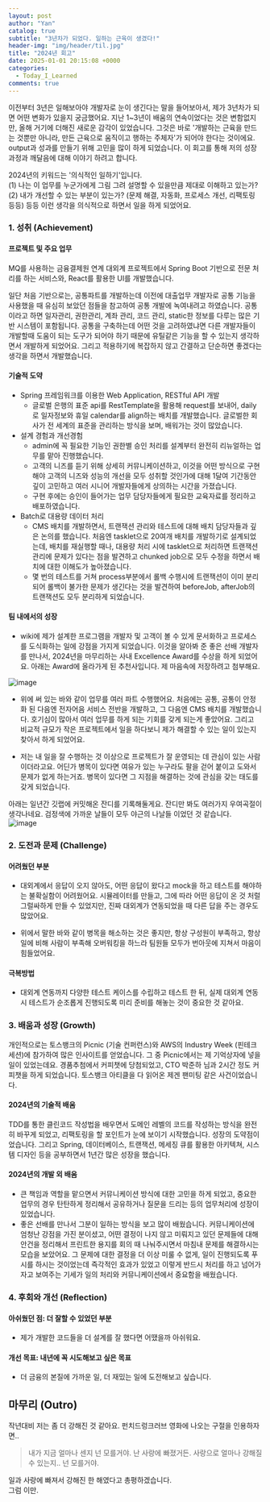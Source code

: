 ```yaml
---
layout: post
author: "Yan"
catalog: true
subtitle: "3년차가 되었다. 일하는 근육이 생겼다!"
header-img: "img/header/til.jpg"
title: "2024년 회고"
date: 2025-01-01 20:15:08 +0000
categories:
  - Today_I_Learned
comments: true
---
```


이전부터 3년은 일해보아야 개발자로 눈이 생긴다는 말을 들어보아서, 제가 3년차가 되면 어떤 변화가 있을지 궁금했어요. 지난 1~3년이 배움의 연속이었다는 것은 변함없지만, 올해 거기에 더해진 새로운 감각이 있었습니다. 그것은 바로 '개발하는 근육을 만드는 것뿐만 아니라, 만든 근육으로 움직이고 행하는 주체자'가 되어야 한다는 것이에요. output과 성과를 만들기 위해 고민을 많이 하게 되었습니다. 이 회고를 통해 저의 성장과정과 깨달음에 대해 이야기 하려고 합니다.  

2024년의 키워드는 '의식적인 일하기'입니다.  
(1) 나는 이 업무를 누군가에게 그림 그려 설명할 수 있을만큼 제대로 이해하고 있는가?  
(2) 내가 개선할 수 있는 부분이 있는가? (문제 해결, 자동화, 프로세스 개선, 리팩토링 등등) 등등 이런 생각을 의식적으로 하면서 일을 하게 되었어요. 


### 1. 성취 (Achievement)

#### 프로젝트 및 주요 업무

MQ를 사용하는 금융결제원 연계 대외계 프로젝트에서 Spring Boot 기반으로 전문 처리를 하는 서비스와, React를 활용한 UI를 개발했습니다. 

일단 처음 기반으로는, 공통파트를 개발하는데 이전에 대출업무 개발자로 공통 기능을 사용했을 때 유심히 보았던 점들을 참고하여 공통 개발에 녹여내려고 하였습니다. 공통이라고 하면 일자관리, 권한관리, 계좌 관리, 코드 관리, static한 정보를 다루는 많은 기반 시스템이 포함됩니다. 공통을 구축하는데 어떤 것을 고려하였냐면 다른 개발자들이 개발할때 도움이 되는 도구가 되어야 하기 때문에 유틸같은 기능을 할 수 있는지 생각하면서 개발하게 되었어요. 그리고 적용하기에 복잡하지 않고 간결하고 단순하면 좋겠다는 생각을 하면서 개발했습니다.

#### 기술적 도약

- Spring 프레임워크를 이용한 Web Application, RESTful API 개발
  - 글로벌 은행의 표준 api를 RestTemplate을 활용해 request를 보내어, daily로 일자정보와 휴일 calendar를 align하는 배치를 개발했습니다. 글로벌한 회사가 전 세계의 표준을 관리하는 방식을 보며, 배워가는 것이 많았습니다.
- 설계 경험과 개선경험
  - admin에 꼭 필요한 기능인 권한별 승인 처리를 설계부터 완전히 리뉴얼하는 업무를 맡아 진행했습니다.
  - 고객의 니즈를 듣기 위해 상세히 커뮤니케이션하고, 이것을 어떤 방식으로 구현해야 고객의 니즈와 성능의 개선을 모두 성취할 것인가에 대해 1달여 기간동안 깊이 고민하고 여러 시니어 개발자들에게 상의하는 시간을 가졌습니다.
  - 구현 후에는 승인이 들어가는 업무 담당자들에게 필요한 교육자료를 정리하고 배포하였습니다.
- Batch로 대용량 데이터 처리
  - CMS 배치를 개발하면서, 트랜잭션 관리와 테스트에 대해 배치 담당자들과 깊은 논의를 했습니다. 처음엔 tasklet으로 20여개 배치를 개발하기로 설계되었는데, 배치를 재실행할 때나, 대용량 처리 시에 tasklet으로 처리하면 트랜잭션 관리에 문제가 있다는 점을 발견하고 chunked job으로 모두 수정을 하면서 배치에 대한 이해도가 높아졌습니다.
  - 몇 번의 테스트를 거쳐 process부분에서 롤백 수행시에 트랜잭션이 이미 분리되어 롤백이 불가한 문제가 생긴다는 것을 발견하여 beforeJob, afterJob의 트랜잭션도 모두 분리하게 되었습니다.

#### 팀 내에서의 성장

- wiki에 제가 설계한 프로그램을 개발자 및 고객이 볼 수 있게 문서화하고 프로세스를 도식화하는 일에 강점을 가지게 되었습니다. 이것을 알아봐 준 좋은 선배 개발자를 만나서, 2024년을 마무리하는 사내 Excellence Award를 수상을 하게 되었어요. 아래는 Award에 올라가게 된 추천사입니다. 제 마음속에 저장하려고 첨부해요.

![image](https://github.com/user-attachments/assets/d2847bb1-2683-445f-8f61-edab7f4e09a1)

- 위에 써 있는 바와 같이 업무를 여러 파트 수행했어요. 처음에는 공통, 공통이 안정화 된 다음엔 전자어음 서비스 전반을 개발하고, 그 다음엔 CMS 배치를 개발했습니다. 호기심이 많아서 여러 업무를 하게 되는 기회를 갖게 되는게 좋았어요. 그리고 비교적 규모가 작은 프로젝트에서 일을 하다보니 제가 해결할 수 있는 일이 있는지 찾아서 하게 되었어요.

- 저는 내 일을 잘 수행하는 것 이상으로 프로젝트가 잘 운영되는 데 관심이 있는 사람이더라고요. 어딘가 병목이 있다면 여유가 있는 누구라도 팔을 걷어 붙이고 도와서 문제가 없게 하는거죠. 병목이 있다면 그 지점을 해결하는 것에 관심을 갖는 태도를 갖게 되었습니다. 

아래는 일년간 깃랩에 커밋해온 잔디를 기록해둘게요. 잔디만 봐도 여러가지 우여곡절이 생각나네요. 검정색에 가까운 날들이 모두 야근의 나날들 이었던 것 같습니다.    
![image](https://github.com/user-attachments/assets/0df62ed4-6f29-423f-897d-583952e1404e)

### 2. 도전과 문제 (Challenge)

#### 어려웠던 부분

- 대외계에서 응답이 오지 않아도, 어떤 응답이 왔다고 mock을 하고 테스트를 해야하는 불확실함이 어려웠어요. 시뮬레이터를 만들고, 그에 따라 어떤 응답이 온 것 처럴 그럴싸하게 만들 수 있었지만, 진짜 대외계가 연동되었을 때 다른 답을 주는 경우도 많았어요.

- 위에서 말한 바와 같이 병목을 해소하는 것은 좋지만, 항상 구성원이 부족하고, 항상 일에 비해 사람이 부족해 오버워킹을 하느라 팀원들 모두가 번아웃에 지쳐서 마음이 힘들었어요.

#### 극복방법

- 대외계 연동까지 다양한 테스트 케이스를 수립하고 테스트 한 뒤, 실제 대외계 연동 시 테스트가 순조롭게 진행되도록 미리 준비를 해놓는 것이 중요한 것 같아요.

### 3. 배움과 성장 (Growth)

개인적으로는 토스뱅크의 Picnic (기술 컨퍼런스)와 AWS의 Industry Week (핀테크 세션)에 참가하여 많은 인사이트를 얻었습니다. 그 중 Picnic에서는 제 기억상자에 넣을 일이 있었는데요. 경품추첨에서 커피챗에 당첨되었고, CTO 박준하 님과 2시간 정도 커피챗을 하게 되었습니다. 토스뱅크 아티클을 다 읽어온 제겐 팬미팅 같은 사건이었습니다.

#### 2024년의 기술적 배움

TDD를 통한 클린코드 작성법을 배우면서 도메인 레벨의 코드를 작성하는 방식을 완전히 바꾸게 되었고, 리팩토링을 할 포인트가 눈에 보이기 시작했습니다. 성장의 도약점이었습니다. 그리고 Spring, 데이터베이스, 트랜잭션, 메세징 큐를 활용한 아키텍쳐, 시스템 디자인 등을 공부하면서 1년간 많은 성장을 했습니다. 

#### 2024년의 개발 외 배움

- 큰 책임과 역할을 맡으면서 커뮤니케이션 방식에 대한 고민을 하게 되었고, 중요한 업무의 경우 탄탄하게 정리해서 공유하거나 질문을 드리는 등의 업무처리에 성장이 있었습니다.
- 좋은 선배를 만나서 그분이 일하는 방식을 보고 많이 배웠습니다. 커뮤니케이션에 엄청난 강점을 가진 분이셨고, 어떤 결정이 나지 않고 미뤄지고 있던 문제들에 대해 안건을 정리해서 프린트한 용지를 회의 때 나눠주시면서 마침내 문제를 해결하시는 모습을 보았어요. 그 문제에 대한 결정을 더 이상 미룰 수 없게, 일이 진행되도록 푸시를 하시는 것이었는데 즉각적인 효과가 있었고 이렇게 반드시 처리를 하고 넘어가자고 보여주는 기세가 일의 처리와 커뮤니케이션에서 중요함을 배웠습니다.

### 4. 후회와 개선 (Reflection)

#### 아쉬웠던 점: 더 잘할 수 있었던 부분

- 제가 개발한 코드들을 더 설계를 잘 했다면 어땠을까 아쉬워요.

#### 개선 목표: 내년에 꼭 시도해보고 싶은 목표

- 더 금융의 본질에 가까운 일, 더 재밌는 일에 도전해보고 싶습니다. 


## 마무리 (Outro)

작년대비 저는 좀 더 강해진 것 같아요. 펀치드렁크러브 영화에 나오는 구절을 인용하자면..  

> 내가 지금 얼마나 센지 넌 모를거야. 난 사랑에 빠졌거든. 사랑으로 얼마나 강해질수 있는지.. 넌 모를거야.  

일과 사랑에 빠져서 강해진 한 해였다고 총평하겠습니다.  
그럼 이만.    